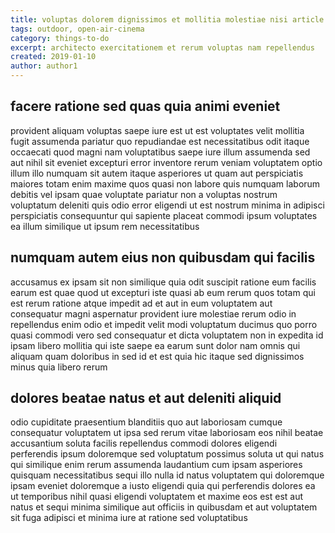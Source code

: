 ```yaml
---
title: voluptas dolorem dignissimos et mollitia molestiae nisi article 7519
tags: outdoor, open-air-cinema
category: things-to-do
excerpt: architecto exercitationem et rerum voluptas nam repellendus
created: 2019-01-10
author: author1
---
```


## facere ratione sed quas quia animi eveniet

provident aliquam voluptas saepe iure est ut est voluptates velit mollitia fugit assumenda pariatur quo repudiandae est necessitatibus odit itaque occaecati quod magni nam voluptatibus saepe iure illum assumenda sed aut nihil sit eveniet excepturi error inventore rerum veniam voluptatem optio illum illo numquam sit autem itaque asperiores ut quam aut perspiciatis maiores totam enim maxime quos quasi non labore quis numquam laborum debitis vel ipsam quae voluptate pariatur non a voluptas nostrum voluptatum deleniti quis odio error eligendi ut est nostrum minima in adipisci perspiciatis consequuntur qui sapiente placeat commodi ipsum voluptates ea illum similique ut ipsum rem necessitatibus

## numquam autem eius non quibusdam qui facilis

accusamus ex ipsam sit non similique quia odit suscipit ratione eum facilis earum est quae quod ut excepturi iste quasi ab eum rerum quos totam qui est rerum ratione atque impedit ad et aut in eum voluptatem aut consequatur magni aspernatur provident iure molestiae rerum odio in repellendus enim odio et impedit velit modi voluptatum ducimus quo porro quasi commodi vero sed consequatur et dicta voluptatem non in expedita id ipsam libero mollitia qui iste saepe ea earum sunt dolor nam omnis qui aliquam quam doloribus in sed id et est quia hic itaque sed dignissimos minus quia libero rerum

## dolores beatae natus et aut deleniti aliquid

odio cupiditate praesentium blanditiis quo aut laboriosam cumque consequatur voluptatem ut ipsa sed rerum vitae laboriosam eos nihil beatae accusantium soluta facilis repellendus commodi dolores eligendi perferendis ipsum doloremque sed voluptatum possimus soluta ut qui natus qui similique enim rerum assumenda laudantium cum ipsam asperiores quisquam necessitatibus sequi illo nulla id natus voluptatem qui doloremque ipsam eveniet doloremque a iusto eligendi quia qui perferendis dolores ea ut temporibus nihil quasi eligendi voluptatem et maxime eos est est aut natus et sequi minima similique aut officiis in quibusdam et aut voluptatem sit fuga adipisci et minima iure at ratione sed voluptatibus
